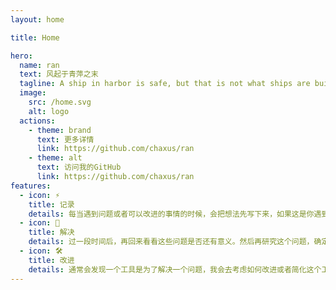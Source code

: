 ```yaml
---
layout: home

title: Home

hero:
  name: ran
  text: 风起于青萍之末
  tagline: A ship in harbor is safe, but that is not what ships are built for.
  image:
    src: /home.svg
    alt: logo
  actions:
    - theme: brand
      text: 更多详情
      link: https://github.com/chaxus/ran
    - theme: alt
      text: 访问我的GitHub
      link: https://github.com/chaxus/ran
features:
  - icon: ⚡️
    title: 记录
    details: 每当遇到问题或者可以改进的事情的时候，会把想法先写下来，如果这是你遇到的问题，那么很可能有一群人也遇到同样的困难。
  - icon: 🖖
    title: 解决
    details: 过一段时间后，再回来看看这些问题是否还有意义。然后再研究这个问题，确定是否存在解决方案。
  - icon: 🛠️
    title: 改进
    details: 通常会发现一个工具是为了解决一个问题，我会去考虑如何改进或者简化这个工具。创造一个更好的轮子。
---
```

